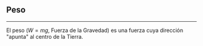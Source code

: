 ## Peso
***
El peso ($W=mg$, Fuerza de la Gravedad) es una fuerza cuya dirección "apunta" al centro de la Tierra.